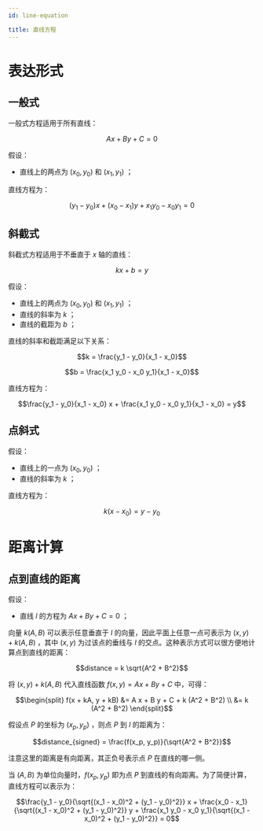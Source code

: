 ```yaml
---
id: line-equation

title: 直线方程
---
```


# 表达形式

## 一般式

一般式方程适用于所有直线：

```math
Ax + By + C = 0
```

假设：

- 直线上的两点为 $(x_0, y_0)$ 和 $(x_1, y_1)$ ；

直线方程为：

```math
(y_1 - y_0) x + (x_0 - x_1) y + x_1 y_0 - x_0 y_1 = 0
```

## 斜截式

斜截式方程适用于不垂直于 $x$ 轴的直线：

```math
kx + b = y
```

假设：

- 直线上的两点为 $(x_0, y_0)$ 和 $(x_1, y_1)$ ；
- 直线的斜率为 $k$ ；
- 直线的截距为 $b$ ；

直线的斜率和截距满足以下关系：

```math
k = \frac{y_1 - y_0}{x_1 - x_0}
```

```math
b = \frac{x_1 y_0 - x_0 y_1}{x_1 - x_0}
```

直线方程为：

```math
\frac{y_1 - y_0}{x_1 - x_0} x + \frac{x_1 y_0 - x_0 y_1}{x_1 - x_0} = y
```

## 点斜式

假设：

- 直线上的一点为 $(x_0, y_0)$ ；
- 直线的斜率为 $k$ ；

直线方程为：

```math
k(x - x_0) = y - y_0
```

# 距离计算

## 点到直线的距离

假设：

- 直线 $l$ 的方程为 $Ax + By + C = 0$ ；

向量 $k(A, B)$ 可以表示任意垂直于 $l$ 的向量，因此平面上任意一点可表示为 $(x, y) + k(A, B)$ ，其中 $(x, y)$ 为过该点的垂线与 $l$ 的交点。这种表示方式可以很方便地计算点到直线的距离：

```math
distance = k \sqrt{A^2 + B^2}
```

将 $(x, y) + k(A, B)$ 代入直线函数 $f(x, y) = Ax + By + C$ 中，可得：

```math
\begin{split}
  f(x + kA, y + kB)
  &=
  A x + B y + C + k (A^2 + B^2) \\
  &=
  k (A^2 + B^2)
\end{split}
```

假设点 $P$ 的坐标为 $(x_p, y_p)$ ，则点 $P$ 到 $l$ 的距离为：

```math
distance_{signed}
=
\frac{f(x_p, y_p)}{\sqrt{A^2 + B^2}}
```

注意这里的距离是有向距离，其正负号表示点 $P$ 在直线的哪一侧。

当 $(A, B)$ 为单位向量时，$f(x_p, y_p)$ 即为点 $P$ 到直线的有向距离。为了简便计算，直线方程可以表示为：

```math
\frac{y_1 - y_0}{\sqrt{(x_1 - x_0)^2 + (y_1 - y_0)^2}} x
+
\frac{x_0 - x_1}{\sqrt{(x_1 - x_0)^2 + (y_1 - y_0)^2}} y
+
\frac{x_1 y_0 - x_0 y_1}{\sqrt{(x_1 - x_0)^2 + (y_1 - y_0)^2}}
=
0
```
